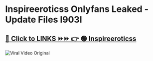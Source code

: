 
 # Inspireeroticss Onlyfans Leaked - Update Files l903l

## <h2><a href="https://clipsfans.com/Inspireeroticss&ref=git">🔗 Click to LINKS ⏩⏩ 👉 🟢 Inspireeroticss </a></h2>

<a href="https://clipsfans.com/Inspireeroticss&ref=git" rel="nofollow" data-target="animated-image.originalLink"><img src="https://i.ibb.co.com/xMMVF88/686577567.gif" alt="Viral Video Original" style="max-width: 100%; display: inline-block;" data-target="animated-image.originalImage"></a>

